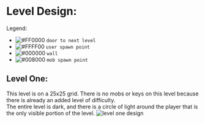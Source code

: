 # Level Design:
Legend:
- ![#FF0000](https://placehold.it/15/ff0000/000000?text=+) `door to next level`
- ![#FFFF00](https://placehold.it/15/ffff00/000000?text=+) `user spawn point`
- ![#000000](https://placehold.it/15/000000/000000?text=+) `wall`
- ![#008000](https://placehold.it/15/008000/000000?text=+) `mob spawn point`
## Level One:
This level is on a 25x25 grid. There is no mobs or keys on this level because there is already an added level of difficulty. <br>
The entire level is dark, and there is a circle of light around the player that is the only visible portion of the level.
![level one design](https://github.com/notsaad/KinaxisContest/blob/master/GraphicsLibrary/LevelDesign/Level1/Level1%20Design.png)
